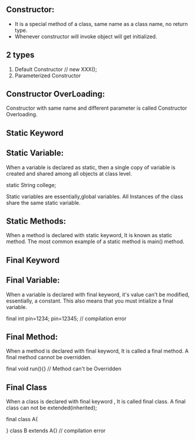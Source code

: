 Constructor:
------------
- It is a special method of a class, same name as a class name, no return type.
- Whenever constructor will invoke object will get initialized.

2 types
--------
1. Default Constructor       // new XXX();
2. Parameterized Constructor 

Constructor OverLoading:
------------------------
Constructor with same name and different parameter is called Constructor Overloading.

Static Keyword
--------------

Static Variable:
-----------------
When a variable is declared as static, then a single copy of variable is created and shared among all objects at class level.

static String college;

Static variables are essentially,global variables. All Instances of the class share the same static variable.

Static Methods:
---------------
When a method is declared with static keyword, It is known as static method.
The most common example of a static method is main() method.

Final Keyword
--------------

Final Variable:
----------------
When a variable is declared with final keyword, it's value can't be modified, essentially, a constant. This also means that you must intialize a final variable.

final int pin=1234;
pin=12345; // compilation error
          
Final Method:
------------
When a method is declared with final keyword, It is called a final method. A final method cannot be overridden.

final void run(){} // Method can't be Overridden

Final Class
-----------
When a class is declared with final keyword , It is called final class. A final class can not be extended(inherited);

final class A{

}
class B extends A{} // compilation error































